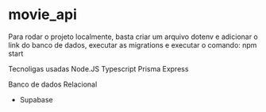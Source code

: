 # movie_api

Para rodar o projeto localmente, basta criar um arquivo dotenv e adicionar o link do banco de dados, executar as migrations e executar o comando: npm start

Tecnoligas usadas
Node.JS
Typescript
Prisma
Express

Banco de dados Relacional
- Supabase
